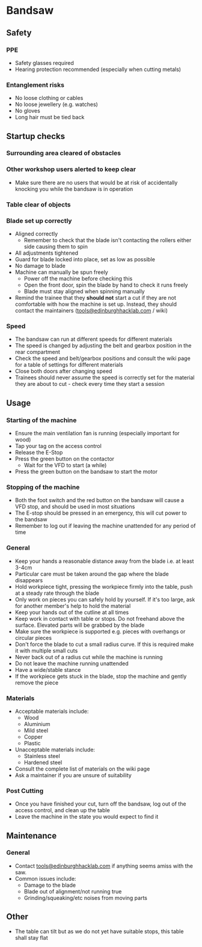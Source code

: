 # Bandsaw

## Safety

### PPE

* Safety glasses required
* Hearing protection recommended (especially when cutting metals) 

### Entanglement risks

* No loose clothing or cables
* No loose jewellery (e.g. watches)
* No gloves
* Long hair must be tied back

## Startup checks

### Surrounding area cleared of obstacles

### Other workshop users alerted to keep clear

* Make sure there are no users that would be at risk of accidentally knocking you while the bandsaw is in operation

### Table clear of objects

### Blade set up correctly

* Aligned correctly
  * Remember to check that the blade isn't contacting the rollers either side causing them to spin
* All adjustments tightened
* Guard for blade locked into place, set as low as possible
* No damage to blade
* Machine can manually be spun freely
  * Power off the machine before checking this
  * Open the front door, spin the blade by hand to check it runs freely
  * Blade must stay aligned when spinning manually
* Remind the trainee that they **should not** start a cut if they are not comfortable with how the machine is set up. Instead, they should contact the maintainers (tools@edinburghhacklab.com / wiki)

### Speed

* The bandsaw can run at different speeds for different materials
* The speed is changed by adjusting the belt and gearbox position in the rear compartment
* Check the speed and belt/gearbox positions and consult the wiki page for a table of settings for different materials
* Close both doors after changing speed
* Trainees should never assume the speed is correctly set for the material they are about to cut - check every time they start a session

## Usage

### Starting of the machine

* Ensure the main ventilation fan is running (especially important for wood)
* Tap your tag on the access control
* Release the E-Stop
* Press the green button on the contactor
  * Wait for the VFD to start (a while)
* Press the green button on the bandsaw to start the motor

### Stopping of the machine

* Both the foot switch and the red button on the bandsaw will cause a VFD stop, and should be used in most situations
* The E-stop should be pressed in an emergency, this will cut power to the bandsaw
* Remember to log out if leaving the machine unattended for any period of time

### General

* Keep your hands a reasonable distance away from the blade i.e. at least 3-4cm
* Particular care must be taken around the gap where the blade disappears
* Hold workpiece tight, pressing the workpiece firmly into the table, push at a steady rate through the blade
* Only work on pieces you can safely hold by yourself. If it's too large, ask for another member's help to hold the material
* Keep your hands out of the cutline at all times
* Keep work in contact with table or stops. Do not freehand above the surface. Elevated parts will be grabbed by the blade
* Make sure the workpiece is supported e.g. pieces with overhangs or circular pieces
* Don't force the blade to cut a small radius curve. If this is required make it with multiple small cuts
* Never back out of a radius cut while the machine is running
* Do not leave the machine running unattended
* Have a wide/stable stance
* If the workpiece gets stuck in the blade, stop the machine and gently remove the piece

### Materials

* Acceptable materials include:
  * Wood
  * Aluminium
  * Mild steel
  * Copper
  * Plastic
* Unacceptable materials include:
  * Stainless steel
  * Hardened steel
* Consult the complete list of materials on the wiki page
* Ask a maintainer if you are unsure of suitability

### Post Cutting

* Once you have finished your cut, turn off the bandsaw, log out of the access control, and clean up the table
* Leave the machine in the state you would expect to find it

## Maintenance

### General

* Contact tools@edinburghhacklab.com if anything seems amiss with the saw.
* Common issues include:
  * Damage to the blade
  * Blade out of alignment/not running true
  * Grinding/squeaking/etc noises from moving parts

## Other

* The table can tilt but as we do not yet have suitable stops, this table shall stay flat
